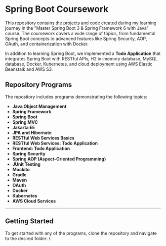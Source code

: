 # Spring Boot Coursework

This repository contains the projects and code created during my learning journey in the "Master Spring Boot 3 & Spring Framework 6 with Java" course. The coursework covers a wide range of topics, from fundamental Spring Boot concepts to advanced features like Spring Security, AOP, OAuth, and containerization with Docker.

In addition to learning Spring Boot, we implemented a **Todo Application** that integrates Spring Boot with RESTful APIs, H2 in-memory database, MySQL database, Docker, Kubernetes, and cloud deployment using AWS Elastic Beanstalk and AWS S3.

## Repository Programs

The repository includes programs demonstrating the following topics:

- **Java Object Management**
- **Spring Framework**
- **Spring Boot**
- **Spring MVC**
- **Jakarta EE**
- **JPA and Hibernate**
- **RESTful Web Services Basics**
- **RESTful Web Services: Todo Application**
- **Frontend: Todo Application**
- **Spring Security**
- **Spring AOP (Aspect-Oriented Programming)**
- **JUnit Testing**
- **Mockito**
- **Gradle**
- **Maven**
- **OAuth**
- **Docker**
- **Kubernetes**
- **AWS Cloud Services**
---

## Getting Started

To get started with any of the programs, clone the repository and navigate to the desired folder:
\
